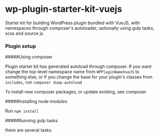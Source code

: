 # wp-plugin-starter-kit-vuejs

Starter kit for building WordPress plugin bundled with VueJS, with namespaces through composer's autoloader, optionally using gulp tasks, scss and source js.

### Plugin setup


#####Using composer

Plugin starter kit has generated autoload through composer. 
If you want change the top-level namespace name from `WPPluginNameVueJS` to something else, 
or if you change the base for your plugin's classes from `includes`, run `composer dump-autoload`
  
To install new composer packages, or update existing, see composer

#####Installing node modules 

Run `npm install `

#####Running gulp tasks

there are several tasks 

